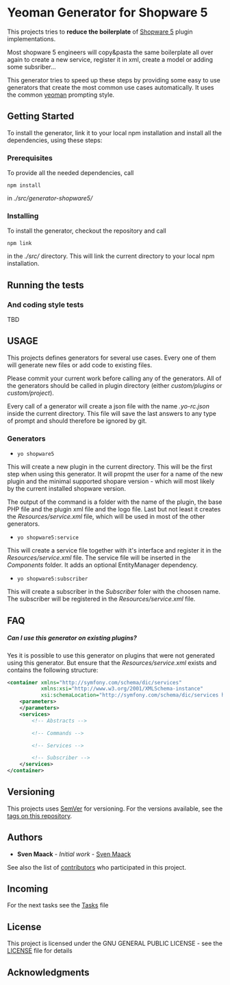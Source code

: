 # Yeoman Generator for Shopware 5

This projects tries to **reduce the boilerplate** of [Shopware 5](https://www.shopware.com/de/migration/infos-zu-shopware-5/) plugin implementations. 

Most shopware 5 engineers will copy&pasta the same boilerplate all over again to create a new service, register it in xml, create a model or adding some subsriber...

This generator tries to speed up these steps by providing some easy to use generators that create the most common use cases automatically. It uses the common [yeoman](https://yeoman.io/) prompting style.

## Getting Started

To install the generator, link it to your local npm installation and install all the dependencies, using these steps:

### Prerequisites

To provide all the needed dependencies, call 

```
npm install
```

in  *./src/generator-shopware5/* 

### Installing

To install the generator, checkout the repository and call 

```
npm link
```

in the *./src/* directory. This will link the current directory to your local npm installation.

## Running the tests

### And coding style tests

TBD

## USAGE

This projects defines generators for several use cases. Every one of them will generate new files or add code to existing files. 

Please commit your current work before calling any of the generators. All of the generators should be called in plugin directory (either *custom/plugins* or *custom/project*). 

Every call of a generator will create a json file with the name *.yo-rc.json* inside the current directory. This file will save the last answers to any type of prompt and should therefore be ignored by git.

### Generators

* `yo shopware5`
 
This will create a new plugin in the current directory. This will be the first step when using this generator. It will propmt the user for a name of the new plugin and the minimal supported shopare version - which will most likely by the current installed shopware version.

The output of the command is a folder with the name of the plugin, the base PHP file and the plugin xml file and the logo file. Last but not least it creates the *Resources/service.xml* file, which will be used in most of the other generators.

* `yo shopware5:service`

This will create a service file together with it's interface and register it in the *Resources/service.xml* file. The service file will be inserted in the *Components* folder. 
It adds an optional EntityManager dependency.

* `yo shopware5:subscriber`

This will create a subscriber in the *Subscriber* foler with the choosen name. The subscriber will be registered in the *Resources/service.xml* file.


## FAQ

##### Can I use this generator on existing plugins?

Yes it is possible to use this generator on plugins that were not generated using this generator. But ensure that the *Resources/service.xml* exists and contains the following structure:

```xml
<container xmlns="http://symfony.com/schema/dic/services"
           xmlns:xsi="http://www.w3.org/2001/XMLSchema-instance"
           xsi:schemaLocation="http://symfony.com/schema/dic/services http://symfony.com/schema/dic/services/services-1.0.xsd">
    <parameters>
    </parameters>
    <services>
        <!-- Abstracts -->

        <!-- Commands -->

        <!-- Services -->

        <!-- Subscriber -->
    </services>
</container>
```

## Versioning

This projects uses [SemVer](http://semver.org/) for versioning. For the versions available, see the [tags on this repository](https://github.com/SvenMaack/yeoman_shopware5/tags). 

## Authors

* **Sven Maack** - *Initial work* - [Sven Maack](https://github.com/SvenMaack)

See also the list of [contributors](https://github.com/SvenMaack/yeoman_shopware5/contributors) who participated in this project.

## Incoming

For the next tasks see the [Tasks](Tasks.md) file

## License

This project is licensed under the GNU GENERAL PUBLIC LICENSE - see the [LICENSE](LICENSE) file for details

## Acknowledgments
